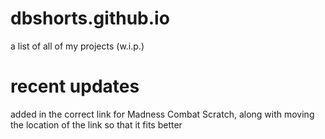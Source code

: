 # dbshorts.github.io
a list of all of my projects (w.i.p.)
# recent updates
added in the correct link for Madness Combat Scratch, along with moving the location of the link so that it fits better
